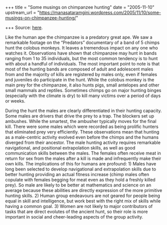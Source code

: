 +++
title = "Some musings on chimpanzee hunting"
date = "2005-11-10"
upstream_url = "https://manasataramgini.wordpress.com/2005/11/10/some-musings-on-chimpanzee-hunting/"

+++
Source: [here](https://manasataramgini.wordpress.com/2005/11/10/some-musings-on-chimpanzee-hunting/).

Like the human ape the chimpanzee is a predatory great ape. We saw a remarkable footage on the “Predators” documentary of a band of 5 chimps hunt the colobus monkeys. It leaves a tremendous impact on any one who watches it. Observations have shown that chimpanzee may hunt in bands ranging from 1 to 35 individuals, but the most common tendency is to hunt with about a handful of individuals. The most important point to note is that most of the hunting bands are composed of adult and adolescent males from and the majority of kills are registered by males only, even if females and juveniles do participate in the hunt. While the colobus monkey is the main prey for the chimpanzee, it also hunts pigs, small antelopes and other small mammals and reptiles. Sometimes chimps go on major hunting binges (especially with the climate is dry) to kill many victims over a period of days or weeks.

During the hunt the males are clearly differentiated in their hunting capacity. Some males are drivers that drive the prey to a trap. The blockers set up ambushes. While the smartest, the ambusher typically moves for the final kill. There were some males which were recorded as being prolific hunters that eliminated prey very efficiently. These observations mean that hunting as a male-centric activity evolved even before the chimps and the humans diverged from their ancestor. The male hunting activity requires remarkable navigational, and positional extrapolation skills, as well as good communication skills between the males. The females often receive meat in return for sex from the males after a kill is made and infrequently make their own kills. The implications of this for humans are profound: 1) Males have long been selected to develop navigational and extrapolation skills due to better hunting providing an actual fitness increase (chimp males often copulate with females begging for meat even as they hold a freshly killed prey). So male are likely to be better at mathematics and science on an average because these abilities are directly expression of the more primitive hunting skills. 2) Human group endeavours are not geared for people being equal in skill and intelligence, but work best with the right mix of skills while having a common goal. 3) Women are not likely to major contributors of tasks that are direct evolutes of the ancient hunt, so their role is more important in social and cheer-leading aspects of the group activity.

